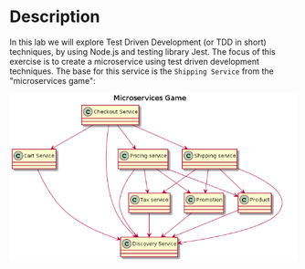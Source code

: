# Description

In this lab we will explore Test Driven Development (or TDD in short) techniques, by using Node.js and testing library Jest. The focus of this exercise is to create a microservice using test driven development techniques.
The base for this service is the `Shipping Service` from the "microservices game":

![Microservices game](../../assets/cnb-labs/lab-03/microservices-game.png)
